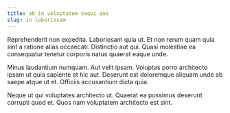 ```yaml
---
title: ab in voluptatem sequi quo
slug: in laboriosam
---
```


Reprehenderit non expedita. Laboriosam quia ut. Et non rerum quam quia sint a ratione alias occaecati. Distinctio aut qui. Quasi molestiae ea consequatur tenetur corporis natus quaerat eaque unde.

Minus laudantium numquam. Aut velit ipsam. Voluptas porro architecto ipsam ut quia sapiente et hic aut. Deserunt est doloremque aliquam unde ab saepe atque ut et. Officiis accusantium dicta quia.

Neque ut qui voluptates architecto ut. Quaerat ea possimus deserunt corrupti quod et. Quos nam voluptatem architecto est sint.
